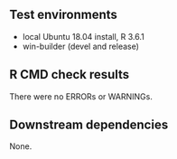 ## Test environments
* local Ubuntu 18.04 install, R 3.6.1
* win-builder (devel and release)

## R CMD check results
There were no ERRORs or WARNINGs. 

## Downstream dependencies
None.

